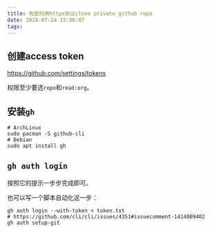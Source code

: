 ```yaml
---
title: 免密码用https协议clone private github repo
date: 2024-07-24 15:56:07
tags:
---
```


## 创建access token

<https://github.com/settings/tokens>

权限至少要选`repo`和`read:org`。

## 安装`gh`

```shell
# ArchLinux
sudo pacman -S github-cli
# Debian
sudo apt install gh
```

## `gh auth login`

按照它的提示一步步完成即可。

也可以写一个脚本自动化这一步：

```shell
gh auth login --with-token < token.txt
# https://github.com/cli/cli/issues/4351#issuecomment-1414009402
gh auth setup-git
```
